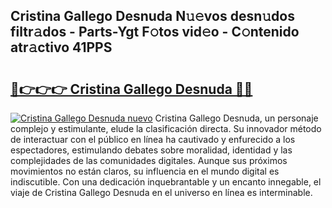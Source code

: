 ## Cristina Gallego Desnuda N𝚞𝚎vos desn𝚞dos filtr𝚊dos - Parts-Ygt F𝚘tos vid𝚎o - C𝚘ntenido atr𝚊ctivo 41PPS

# <h2><a href="http://mb6y9wv.tromn.icu/?c=Cristina+Gallego+Desnuda">🔗👉👉👉 Cristina Gallego Desnuda 🔗🔗</a></h2>

[![Cristina Gallego Desnuda nuevo](https://i.imgur.com/pEAQMta.gif)](http://mb6y9wv.tromn.icu/?c=Cristina+Gallego+Desnuda)
Cristina Gallego Desnuda, un personaje complejo y estimulante, elude la clasificación directa. Su innovador método de interactuar con el público en línea ha cautivado y enfurecido a los espectadores, estimulando debates sobre moralidad, identidad y las complejidades de las comunidades digitales. Aunque sus próximos movimientos no están claros, su influencia en el mundo digital es indiscutible. Con una dedicación inquebrantable y un encanto innegable, el viaje de Cristina Gallego Desnuda en el universo en línea es interminable.

